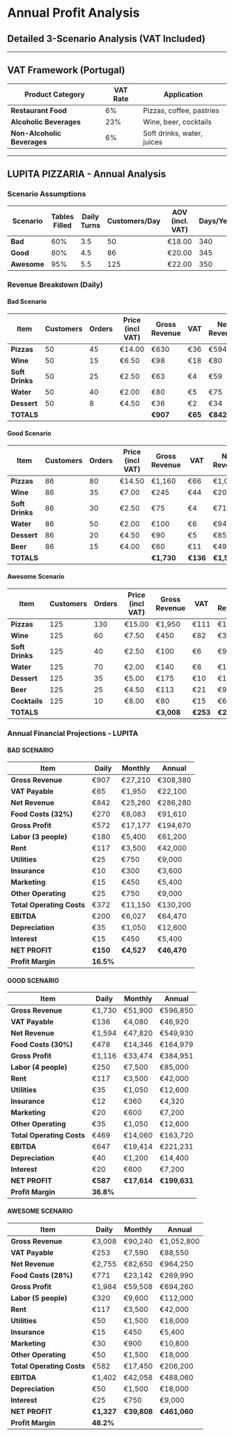 
# Annual Profit Analysis
## Detailed 3-Scenario Analysis (VAT Included)

---

## VAT Framework (Portugal)

|Product Category|VAT Rate|Application|
|---|---|---|
|**Restaurant Food**|6%|Pizzas, coffee, pastries|
|**Alcoholic Beverages**|23%|Wine, beer, cocktails|
|**Non-Alcoholic Beverages**|6%|Soft drinks, water, juices|

---

## LUPITA PIZZARIA - Annual Analysis

### Scenario Assumptions

|Scenario|Tables Filled|Daily Turns|Customers/Day|AOV (incl. VAT)|Days/Year|
|---|---|---|---|---|---|
|**Bad**|60%|3.5|50|€18.00|340|
|**Good**|80%|4.5|86|€20.00|345|
|**Awesome**|95%|5.5|125|€22.00|350|

### Revenue Breakdown (Daily)

#### Bad Scenario

|Item|Customers|Orders|Price (incl VAT)|Gross Revenue|VAT|Net Revenue|
|---|---|---|---|---|---|---|
|**Pizzas**|50|45|€14.00|€630|€36|€594|
|**Wine**|50|15|€6.50|€98|€18|€80|
|**Soft Drinks**|50|25|€2.50|€63|€4|€59|
|**Water**|50|40|€2.00|€80|€5|€75|
|**Dessert**|50|8|€4.50|€36|€2|€34|
|**TOTALS**||||**€907**|**€65**|**€842**|

#### Good Scenario

|Item|Customers|Orders|Price (incl VAT)|Gross Revenue|VAT|Net Revenue|
|---|---|---|---|---|---|---|
|**Pizzas**|86|80|€14.50|€1,160|€66|€1,094|
|**Wine**|86|35|€7.00|€245|€44|€201|
|**Soft Drinks**|86|30|€2.50|€75|€4|€71|
|**Water**|86|50|€2.00|€100|€6|€94|
|**Dessert**|86|20|€4.50|€90|€5|€85|
|**Beer**|86|15|€4.00|€60|€11|€49|
|**TOTALS**||||**€1,730**|**€136**|**€1,594**|

#### Awesome Scenario

|Item|Customers|Orders|Price (incl VAT)|Gross Revenue|VAT|Net Revenue|
|---|---|---|---|---|---|---|
|**Pizzas**|125|130|€15.00|€1,950|€111|€1,839|
|**Wine**|125|60|€7.50|€450|€82|€368|
|**Soft Drinks**|125|40|€2.50|€100|€6|€94|
|**Water**|125|70|€2.00|€140|€8|€132|
|**Dessert**|125|35|€5.00|€175|€10|€165|
|**Beer**|125|25|€4.50|€113|€21|€92|
|**Cocktails**|125|10|€8.00|€80|€15|€65|
|**TOTALS**||||**€3,008**|**€253**|**€2,755**|

### Annual Financial Projections - LUPITA

#### BAD SCENARIO

|Item|Daily|Monthly|Annual|
|---|---|---|---|
|**Gross Revenue**|€907|€27,210|€308,380|
|**VAT Payable**|€65|€1,950|€22,100|
|**Net Revenue**|€842|€25,260|€286,280|
|**Food Costs (32%)**|€270|€8,083|€91,610|
|**Gross Profit**|€572|€17,177|€194,670|
|**Labor (3 people)**|€180|€5,400|€61,200|
|**Rent**|€117|€3,500|€42,000|
|**Utilities**|€25|€750|€9,000|
|**Insurance**|€10|€300|€3,600|
|**Marketing**|€15|€450|€5,400|
|**Other Operating**|€25|€750|€9,000|
|**Total Operating Costs**|€372|€11,150|€130,200|
|**EBITDA**|€200|€6,027|€64,470|
|**Depreciation**|€35|€1,050|€12,600|
|**Interest**|€15|€450|€5,400|
|**NET PROFIT**|**€150**|**€4,527**|**€46,470**|
|**Profit Margin**|**16.5%**|||

#### GOOD SCENARIO

|Item|Daily|Monthly|Annual|
|---|---|---|---|
|**Gross Revenue**|€1,730|€51,900|€596,850|
|**VAT Payable**|€136|€4,080|€46,920|
|**Net Revenue**|€1,594|€47,820|€549,930|
|**Food Costs (30%)**|€478|€14,346|€164,979|
|**Gross Profit**|€1,116|€33,474|€384,951|
|**Labor (4 people)**|€250|€7,500|€85,000|
|**Rent**|€117|€3,500|€42,000|
|**Utilities**|€35|€1,050|€12,600|
|**Insurance**|€12|€360|€4,320|
|**Marketing**|€20|€600|€7,200|
|**Other Operating**|€35|€1,050|€12,600|
|**Total Operating Costs**|€469|€14,060|€163,720|
|**EBITDA**|€647|€19,414|€221,231|
|**Depreciation**|€40|€1,200|€14,400|
|**Interest**|€20|€600|€7,200|
|**NET PROFIT**|**€587**|**€17,614**|**€199,631**|
|**Profit Margin**|**36.8%**|||

#### AWESOME SCENARIO

|Item|Daily|Monthly|Annual|
|---|---|---|---|
|**Gross Revenue**|€3,008|€90,240|€1,052,800|
|**VAT Payable**|€253|€7,590|€88,550|
|**Net Revenue**|€2,755|€82,650|€964,250|
|**Food Costs (28%)**|€771|€23,142|€269,990|
|**Gross Profit**|€1,984|€59,508|€694,260|
|**Labor (5 people)**|€320|€9,600|€112,000|
|**Rent**|€117|€3,500|€42,000|
|**Utilities**|€50|€1,500|€18,000|
|**Insurance**|€15|€450|€5,400|
|**Marketing**|€30|€900|€10,800|
|**Other Operating**|€50|€1,500|€18,000|
|**Total Operating Costs**|€582|€17,450|€206,200|
|**EBITDA**|€1,402|€42,058|€488,060|
|**Depreciation**|€50|€1,500|€18,000|
|**Interest**|€25|€750|€9,000|
|**NET PROFIT**|**€1,327**|**€39,808**|**€461,060**|
|**Profit Margin**|**48.2%**|||
